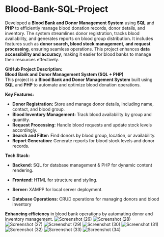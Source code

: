 # Blood-Bank-SQL-Project
Developed a **Blood Bank and Donor Management System** using **SQL** and **PHP** to efficiently manage blood donation records, donor details, and inventory. The system streamlines donor registration, tracks blood availability, and generates reports on blood group distribution. It includes features such as **donor search, blood stock management, and request processing**, ensuring seamless operations. This project enhances **data accessibility and accuracy**, making it easier for blood banks to manage their resources effectively.  

 **GitHub Project Description:**  
 **Blood Bank and Donor Management System (SQL + PHP)**  
This project is a **Blood Bank and Donor Management System** built using **SQL** and **PHP** to automate and optimize blood donation operations.  

**Key Features:**  
- **Donor Registration:** Store and manage donor details, including name, contact, and blood group.  
- **Blood Inventory Management:** Track blood availability by group and quantity.  
- **Request Processing:** Handle blood requests and update stock levels accordingly.  
- **Search and Filter:** Find donors by blood group, location, or availability.  
- **Report Generation:** Generate reports for blood stock levels and donor records.  

**Tech Stack:**  
- **Backend:** SQL for database management & PHP for dynamic content rendering.

- **Frontend:** HTML for structure and styling.
- **Server:** XAMPP for local server deployment.
- **Database Operations:** CRUD operations for managing donors and blood inventory  

 **Enhancing efficiency** in blood bank operations by automating donor and inventory management.
![Screenshot (26)](https://github.com/user-attachments/assets/32090484-999e-41d3-96c7-8779550b28f2)
![Screenshot (28)](https://github.com/user-attachments/assets/eacca109-8a74-4492-b5b2-393236c3103a)
![Screenshot (27)](https://github.com/user-attachments/assets/418fdbb0-14c7-41fb-9855-5200098d9f7b)
![Screenshot (29)](https://github.com/user-attachments/assets/3cbae757-335b-4bfa-903d-23beb83b11bd)
![Screenshot (30)](https://github.com/user-attachments/assets/5da84d64-8ffd-42c7-888b-1b58469db55d)
![Screenshot (31)](https://github.com/user-attachments/assets/fb18667f-2d45-4957-bf8e-efbd9a3636c7)
![Screenshot (32)](https://github.com/user-attachments/assets/df3ed2e1-b6a9-49ef-9175-463405dd96b3)
![Screenshot (33)](https://github.com/user-attachments/assets/f0b970cc-e7ba-468a-b7f2-53e7c44cd059)
![Screenshot (34)](https://github.com/user-attachments/assets/b84cf147-7c0c-4c70-ad41-5a75627a26dd)

